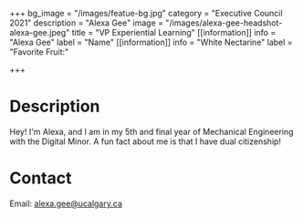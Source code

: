 +++
bg_image = "/images/featue-bg.jpg"
category = "Executive Council 2021"
description = "Alexa Gee"
image = "/images/alexa-gee-headshot-alexa-gee.jpeg"
title = "VP Experiential Learning"
[[information]]
info = "Alexa Gee"
label = "Name"
[[information]]
info = "White Nectarine"
label = "Favorite Fruit:"

+++
# Description

Hey! I'm Alexa, and I am in my 5th and final year of Mechanical Engineering with the Digital Minor. A fun fact about me is that I have dual citizenship!

# Contact

Email: alexa.gee@ucalgary.ca